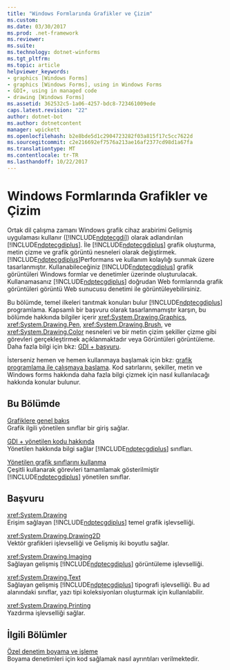 ```yaml
---
title: "Windows Formlarında Grafikler ve Çizim"
ms.custom: 
ms.date: 03/30/2017
ms.prod: .net-framework
ms.reviewer: 
ms.suite: 
ms.technology: dotnet-winforms
ms.tgt_pltfrm: 
ms.topic: article
helpviewer_keywords:
- graphics [Windows Forms]
- graphics [Windows Forms], using in Windows Forms
- GDI+, using in managed code
- drawing [Windows Forms]
ms.assetid: 362532c5-1a06-4257-bdc8-723461009ede
caps.latest.revision: "22"
author: dotnet-bot
ms.author: dotnetcontent
manager: wpickett
ms.openlocfilehash: b2e8bde5d1c2904723282f03a815f17c5cc7622d
ms.sourcegitcommit: c2e216692ef7576a213ae16af2377cd98d1a67fa
ms.translationtype: MT
ms.contentlocale: tr-TR
ms.lasthandoff: 10/22/2017
---
```

# <a name="graphics-and-drawing-in-windows-forms"></a>Windows Formlarında Grafikler ve Çizim
Ortak dil çalışma zamanı Windows grafik cihaz arabirimi Gelişmiş uygulaması kullanır ([!INCLUDE[ndptecgdi](../../../../includes/ndptecgdi-md.md)]) olarak adlandırılan [!INCLUDE[ndptecgdiplus](../../../../includes/ndptecgdiplus-md.md)]. İle [!INCLUDE[ndptecgdiplus](../../../../includes/ndptecgdiplus-md.md)] grafik oluşturma, metin çizme ve grafik görüntü nesneleri olarak değiştirmek. [!INCLUDE[ndptecgdiplus](../../../../includes/ndptecgdiplus-md.md)]Performans ve kullanım kolaylığı sunmak üzere tasarlanmıştır. Kullanabileceğiniz [!INCLUDE[ndptecgdiplus](../../../../includes/ndptecgdiplus-md.md)] grafik görüntüleri Windows formlar ve denetimler üzerinde oluşturulacak. Kullanamasanız [!INCLUDE[ndptecgdiplus](../../../../includes/ndptecgdiplus-md.md)] doğrudan Web formlarında grafik görüntüleri görüntü Web sunucusu denetimi ile görüntüleyebilirsiniz.  
  
 Bu bölümde, temel ilkeleri tanıtmak konuları bulur [!INCLUDE[ndptecgdiplus](../../../../includes/ndptecgdiplus-md.md)] programlama. Kapsamlı bir başvuru olarak tasarlanmamıştır karşın, bu bölümde hakkında bilgiler içerir <xref:System.Drawing.Graphics>, <xref:System.Drawing.Pen>, <xref:System.Drawing.Brush>, ve <xref:System.Drawing.Color> nesneleri ve bir metin çizim şekiller çizme gibi görevleri gerçekleştirmek açıklanmaktadır veya Görüntüleri görüntüleme. Daha fazla bilgi için bkz: [GDI + başvuru](https://msdn.microsoft.com/library/vs/alm/ms533799.aspx).  
  
 İsterseniz hemen ve hemen kullanmaya başlamak için bkz: [grafik programlama ile çalışmaya başlama](../../../../docs/framework/winforms/advanced/getting-started-with-graphics-programming.md). Kod satırlarını, şekiller, metin ve Windows forms hakkında daha fazla bilgi çizmek için nasıl kullanılacağı hakkında konular bulunur.  
  
## <a name="in-this-section"></a>Bu Bölümde  
 [Grafiklere genel bakış](../../../../docs/framework/winforms/advanced/graphics-overview-windows-forms.md)  
 Grafik ilgili yönetilen sınıflar bir giriş sağlar.  
  
 [GDI + yönetilen kodu hakkında](../../../../docs/framework/winforms/advanced/about-gdi-managed-code.md)  
 Yönetilen hakkında bilgi sağlar [!INCLUDE[ndptecgdiplus](../../../../includes/ndptecgdiplus-md.md)] sınıfları.  
  
 [Yönetilen grafik sınıflarını kullanma](../../../../docs/framework/winforms/advanced/using-managed-graphics-classes.md)  
 Çeşitli kullanarak görevleri tamamlamak gösterilmiştir [!INCLUDE[ndptecgdiplus](../../../../includes/ndptecgdiplus-md.md)] yönetilen sınıflar.  
  
## <a name="reference"></a>Başvuru  
 <xref:System.Drawing>  
 Erişim sağlayan [!INCLUDE[ndptecgdiplus](../../../../includes/ndptecgdiplus-md.md)] temel grafik işlevselliği.  
  
 <xref:System.Drawing.Drawing2D>  
 Vektör grafikleri işlevselliği ve Gelişmiş iki boyutlu sağlar.  
  
 <xref:System.Drawing.Imaging>  
 Sağlayan gelişmiş [!INCLUDE[ndptecgdiplus](../../../../includes/ndptecgdiplus-md.md)] görüntüleme işlevselliği.  
  
 <xref:System.Drawing.Text>  
 Sağlayan gelişmiş [!INCLUDE[ndptecgdiplus](../../../../includes/ndptecgdiplus-md.md)] tipografi işlevselliği. Bu ad alanındaki sınıflar, yazı tipi koleksiyonları oluşturmak için kullanılabilir.  
  
 <xref:System.Drawing.Printing>  
 Yazdırma işlevselliği sağlar.  
  
## <a name="related-sections"></a>İlgili Bölümler  
 [Özel denetim boyama ve işleme](../../../../docs/framework/winforms/controls/custom-control-painting-and-rendering.md)  
 Boyama denetimleri için kod sağlamak nasıl ayrıntıları verilmektedir.
